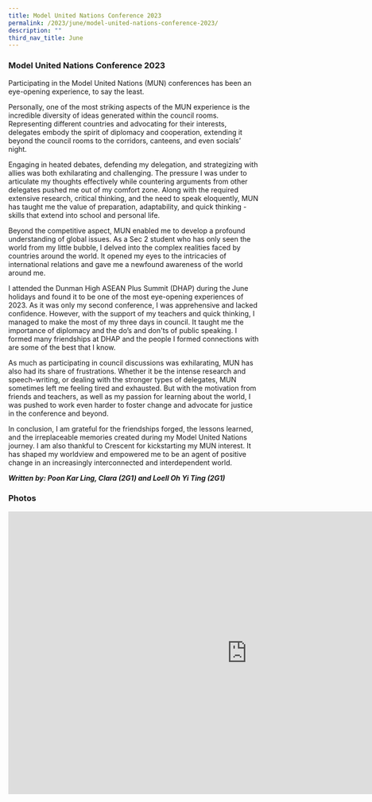 ```yaml
---
title: Model United Nations Conference 2023
permalink: /2023/june/model-united-nations-conference-2023/
description: ""
third_nav_title: June
---
```

### Model United Nations Conference 2023 ###

Participating in the Model United Nations (MUN) conferences has been an eye-opening experience, to say the least.

Personally, one of the most striking aspects of the MUN experience is the incredible diversity of ideas generated within the council rooms. Representing different countries and advocating for their interests, delegates embody the spirit of diplomacy and cooperation, extending it beyond the council rooms to the corridors, canteens, and even socials’ night.

Engaging in heated debates, defending my delegation, and strategizing with allies was both exhilarating and challenging. The pressure I was under to articulate my thoughts effectively while countering arguments from other delegates pushed me out of my comfort zone. Along with the required extensive research, critical thinking, and the need to speak eloquently, MUN has taught me the value of preparation, adaptability, and quick thinking - skills that extend into school and personal life.

Beyond the competitive aspect, MUN enabled me to develop a profound understanding of global issues. As a Sec 2 student who has only seen the world from my little bubble, I delved into the complex realities faced by countries around the world. It opened my eyes to the intricacies of international relations and gave me a newfound awareness of the world around me.

I attended the Dunman High ASEAN Plus Summit (DHAP) during the June holidays and found it to be one of the most eye-opening experiences of 2023. As it was only my second conference, I was apprehensive and lacked confidence. However, with the support of my teachers and quick thinking, I managed to make the most of my three days in council. It taught me the importance of diplomacy and the do’s and don'ts of public speaking. I formed many friendships at DHAP and the people I formed connections with are some of the best that I know.

As much as participating in council discussions was exhilarating, MUN has also had its share of frustrations. Whether it be the intense research and speech-writing, or dealing with the stronger types of delegates, MUN sometimes left me feeling tired and exhausted. But with the motivation from friends and teachers, as well as my passion for learning about the world, I was pushed to work even harder to foster change and advocate for justice in the conference and beyond.

In conclusion, I am grateful for the friendships forged, the lessons learned, and the irreplaceable memories created during my Model United Nations journey. I am also thankful to Crescent for kickstarting my MUN interest. It has shaped my worldview and empowered me to be an agent of positive change in an increasingly interconnected and interdependent world.

**_Written by: Poon Kar Ling, Clara (2G1) and Loell Oh Yi Ting (2G1)_**


### Photos ###

<iframe src="https://docs.google.com/presentation/d/e/2PACX-1vTPzT1h97g_tPmIj3yzFjST-ir3c8qyMTHxjFjhAykIuBE2G7dXFK9evAW95YDhjtYvZYYdMmrTDBy0/embed?start=true&amp;loop=true&amp;delayms=3000" frameborder="0" width="960" height="569" allowfullscreen="true"></iframe>